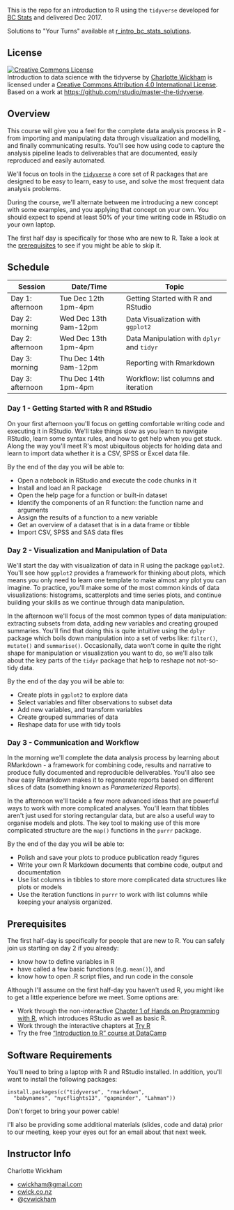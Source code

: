 
<!-- README.md is generated from README.Rmd. Please edit that file -->
This is the repo for an introduction to R using the `tidyverse` developed for [BC Stats](https://www2.gov.bc.ca/gov/content/data/about-data-management/bc-stats) and delivered Dec 2017.

Solutions to "Your Turns" available at [r\_intro\_bc\_stats\_solutions](https://github.com/cwickham/r_intro_bc_stats_solutions).

License
-------

<a rel="license" href="http://creativecommons.org/licenses/by/4.0/"><img alt="Creative Commons License" style="border-width:0" src="https://i.creativecommons.org/l/by/4.0/88x31.png" /></a><br /><span xmlns:dct="http://purl.org/dc/terms/" property="dct:title">Introduction to data science with the tidyverse</span> by <a xmlns:cc="http://creativecommons.org/ns#" href="https://github.com/cwickham/r_intro_bc_stats" property="cc:attributionName" rel="cc:attributionURL">Charlotte Wickham</a> is licensed under a <a rel="license" href="http://creativecommons.org/licenses/by/4.0/">Creative Commons Attribution 4.0 International License</a>.<br />Based on a work at <a xmlns:dct="http://purl.org/dc/terms/" href="https://github.com/rstudio/master-the-tidyverse" rel="dct:source">https://github.com/rstudio/master-the-tidyverse</a>.

<!--html_preserve-->
<h2>
Overview
</h2>
<p>
This course will give you a feel for the complete data analysis process in R - from importing and manipulating data through visualization and modelling, and finally communicating results. You'll see how using code to capture the analysis pipeline leads to deliverables that are documented, easily reproduced and easily automated.
</p>
<p>
We'll focus on tools in the <a href="https://www.tidyverse.org/"><code>tidyverse</code></a> a core set of R packages that are designed to be easy to learn, easy to use, and solve the most frequent data analysis problems.
</p>
<p>
During the course, we'll alternate between me introducing a new concept with some examples, and you applying that concept on your own. You should expect to spend at least 50% of your time writing code in RStudio on your own laptop.
</p>
<p>
The first half day is specifically for those who are new to R. Take a look at the <a href="#prerequisites">prerequisites</a> to see if you might be able to skip it.
</p>
<h2>
Schedule
</h2>
<table>
<colgroup>
<col width="22%" />
<col width="30%" />
<col width="47%" />
</colgroup>
<thead>
<tr class="header">
<th>
Session
</th>
<th>
Date/Time
</th>
<th>
Topic
</th>
</tr>
</thead>
<tbody>
<tr class="odd">
<td>
Day 1: afternoon
</td>
<td>
Tue Dec 12th 1pm-4pm
</td>
<td>
Getting Started with R and RStudio
</td>
</tr>
<tr class="even">
<td>
Day 2: morning
</td>
<td>
Wed Dec 13th 9am-12pm
</td>
<td>
Data Visualization with <code>ggplot2</code>
</td>
</tr>
<tr class="odd">
<td>
Day 2: afternoon
</td>
<td>
Wed Dec 13th 1pm-4pm
</td>
<td>
Data Manipulation with <code>dplyr</code> and <code>tidyr</code>
</td>
</tr>
<tr class="even">
<td>
Day 3: morning
</td>
<td>
Thu Dec 14th 9am-12pm
</td>
<td>
Reporting with Rmarkdown
</td>
</tr>
<tr class="odd">
<td>
Day 3: afternoon
</td>
<td>
Thu Dec 14th 1pm-4pm
</td>
<td>
Workflow: list columns and iteration
</td>
</tr>
</tbody>
</table>
<h3>
Day 1 - Getting Started with R and RStudio
</h3>
<p>
On your first afternoon you'll focus on getting comfortable writing code and executing it in RStudio. We'll take things slow as you learn to navigate RStudio, learn some syntax rules, and how to get help when you get stuck. Along the way you'll meet R's most ubiquitous objects for holding data and learn to import data whether it is a CSV, SPSS or Excel data file.
</p>
<p>
By the end of the day you will be able to:
</p>
<ul>
<li>
Open a notebook in RStudio and execute the code chunks in it
</li>
<li>
Install and load an R package
</li>
<li>
Open the help page for a function or built-in dataset
</li>
<li>
Identify the components of an R function: the function name and arguments
</li>
<li>
Assign the results of a function to a new variable
</li>
<li>
Get an overview of a dataset that is in a data frame or tibble
</li>
<li>
Import CSV, SPSS and SAS data files
</li>
</ul>
<h3>
Day 2 - Visualization and Manipulation of Data
</h3>
<p>
We'll start the day with visualization of data in R using the package <code>ggplot2</code>. You'll see how <code>ggplot2</code> provides a framework for thinking about plots, which means you only need to learn one template to make almost any plot you can imagine. To practice, you'll make some of the most common kinds of data visualizations: histograms, scatterplots and time series plots, and continue building your skills as we continue through data manipulation.
</p>
<p>
In the afternoon we'll focus of the most common types of data manipulation: extracting subsets from data, adding new variables and creating grouped summaries. You'll find that doing this is quite intuitive using the <code>dplyr</code> package which boils down manipulation into a set of verbs like: <code>filter()</code>, <code>mutate()</code> and <code>summarise()</code>. Occasionally, data won't come in quite the right shape for manipulation or visualization you want to do, so we'll also talk about the key parts of the <code>tidyr</code> package that help to reshape not not-so-tidy data.
</p>
<p>
By the end of the day you will be able to:
</p>
<ul>
<li>
Create plots in <code>ggplot2</code> to explore data
</li>
<li>
Select variables and filter observations to subset data
</li>
<li>
Add new variables, and transform variables
</li>
<li>
Create grouped summaries of data
</li>
<li>
Reshape data for use with tidy tools
</li>
</ul>
<h3>
Day 3 - Communication and Workflow
</h3>
<p>
In the morning we'll complete the data analysis process by learning about RMarkdown - a framework for combining code, results and narrative to produce fully documented and reproducible deliverables. You'll also see how easy Rmarkdown makes it to regenerate reports based on different slices of data (something known as <em>Parameterized Reports</em>).
</p>
<p>
In the afternoon we'll tackle a few more advanced ideas that are powerful ways to work with more complicated analyses. You'll learn that tibbles aren't just used for storing rectangular data, but are also a useful way to organise models and plots. The key tool to making use of this more complicated structure are the <code>map()</code> functions in the <code>purrr</code> package.
</p>
<p>
By the end of the day you will be able to:
</p>
<ul>
<li>
Polish and save your plots to produce publication ready figures
</li>
<li>
Write your own R Markdown documents that combine code, output and documentation
</li>
<li>
Use list columns in tibbles to store more complicated data structures like plots or models
</li>
<li>
Use the iteration functions in <code>purrr</code> to work with list columns while keeping your analysis organized.
</li>
</ul>
<h2>
Prerequisites
</h2>
<p>
The first half-day is specifically for people that are new to R. You can safely join us starting on day 2 if you already:
</p>
<ul>
<li>
know how to define variables in R
</li>
<li>
have called a few basic functions (e.g. <code>mean()</code>), and
</li>
<li>
know how to open .R script files, and run code in the console
</li>
</ul>
<p>
Although I'll assume on the first half-day you haven't used R, you might like to get a little experience before we meet. Some options are:
</p>
<ul>
<li>
Work through the non-interactive <a href="https://www.safaribooksonline.com/library/view/hands-on-programming-with/9781449359089/ch01.html">Chapter 1 of Hands on Programming with R</a>, which introduces RStudio as well as basic R.
</li>
<li>
Work through the interactive chapters at <a href="http://tryr.codeschool.com/">Try R</a>
</li>
<li>
Try the free <a href="https://www.datacamp.com/courses/free-introduction-to-r">“Introduction to R” course at DataCamp</a>
</li>
</ul>
<h2>
Software Requirements
</h2>
<p>
You'll need to bring a laptop with R and RStudio installed. In addition, you'll want to install the following packages:
</p>
<pre><code>install.packages(c(&quot;tidyverse&quot;, &quot;rmarkdown&quot;,
  &quot;babynames&quot;, &quot;nycflights13&quot;, &quot;gapminder&quot;, &quot;Lahman&quot;))
</code></pre>
<p>
Don't forget to bring your power cable!
</p>
<p>
I'll also be providing some additional materials (slides, code and data) prior to our meeting, keep your eyes out for an email about that next week.
</p>
<h2>
Instructor Info
</h2>
<p>
Charlotte Wickham
</p>
<ul>
<li>
<a href="cwickham@gmail.com">cwickham@gmail.com</a>
</li>
<li>
<a href="http://www.cwick.co.nz">cwick.co.nz</a>
</li>
<li>
@<a href="http://www.twitter.com/cvwickham">cvwickham</a>
</li>
</ul>
<!--/html_preserve-->
